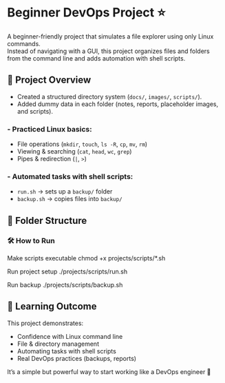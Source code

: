 # Beginner DevOps Project ⭐

A beginner-friendly project that simulates a file explorer using only Linux commands.  
Instead of navigating with a GUI, this project organizes files and folders from the command line and adds automation with shell scripts.


## 🚀 Project Overview
- Created a structured directory system (`docs/`, `images/`, `scripts/`).
- Added dummy data in each folder (notes, reports, placeholder images, and scripts).

### - Practiced Linux basics:
  - File operations (`mkdir`, `touch`, `ls -R`, `cp`, `mv`, `rm`)
  - Viewing & searching (`cat`, `head`, `wc`, `grep`)
  - Pipes & redirection (`|`, `>`)

### - Automated tasks with shell scripts:
  - `run.sh` → sets up a `backup/` folder
  - `backup.sh` → copies files into `backup/`

## 📂 Folder Structure
### 🛠️ How to Run

Make scripts executable
chmod +x projects/scripts/*.sh

Run project setup
./projects/scripts/run.sh

Run backup
./projects/scripts/backup.sh

## 🎯 Learning Outcome

This project demonstrates:
- Confidence with Linux command line
- File & directory management
- Automating tasks with shell scripts
- Real DevOps practices (backups, reports)

It’s a simple but powerful way to start working like a DevOps engineer 🚀
